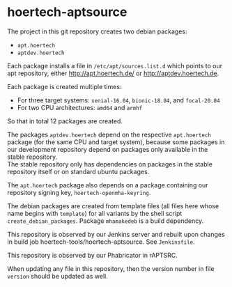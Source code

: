 # hoertech-aptsource
The project in this git repository creates two debian packages: 
* `apt.hoertech`
* `aptdev.hoertech`

Each package installs a file in `/etc/apt/sources.list.d` which points to our
apt repository, either http://apt.hoertech.de/ or http://aptdev.hoertech.de.

Each package is created multiple times:
* For three target systems: `xenial-16.04`, `bionic-18.04`, and `focal-20.04`
* For two CPU architectures: `amd64` and `armhf`

So that in total 12 packages are created.

The packages `aptdev.hoertech` depend on the respective `apt.hoertech` package
(for the same CPU and target system), because some packages in our development
repository depend on packages only available in the stable repository.  
The stable repository only has dependencies on packages in the stable repository
itself or on standard ubuntu packages.

The `apt.hoertech` package also depends on a package containing our repository
signing key, `hoertech-openmha-keyring`.

The debian packages are created from template files (all files here whose name
begins with `template`) for all variants by the shell script
`create_debian_packages`.  Package `mhamakedeb` is a build dependency.

This repository is observed by our Jenkins server and rebuilt upon changes in
build job hoertech-tools/hoertech-aptsource.  See `Jenkinsfile`.

This repository is observed by our Phabricator in rAPTSRC.

When updating any file in this repository, then the version number in file
`version` should be updated as well.
